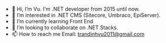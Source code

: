 - 👋 Hi, I’m Vu. I'm .NET developer from 2015 until now. 
- 👀 I’m interested in .NET CMS (Sitecore, Umbraco, EpiServer).
- 🌱 I’m currently learning Front End
- 💞️ I’m looking to collaborate on .NET Stacks.
- 📫 How to reach me 
    Email: trandinhvu2011@gmail.com

